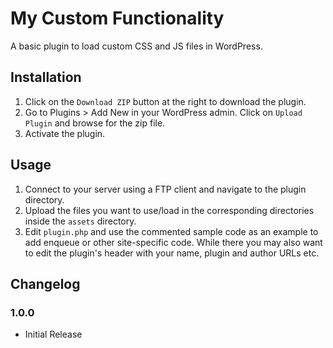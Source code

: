 # My Custom Functionality #

A basic plugin to load custom CSS and JS files in WordPress.

## Installation ##

1. Click on the `Download ZIP` button at the right to download the plugin.
2. Go to Plugins > Add New in your WordPress admin. Click on `Upload Plugin` and browse for the zip file.
3. Activate the plugin.

## Usage ##

1. Connect to your server using a FTP client and navigate to the plugin directory.
2. Upload the files you want to use/load in the corresponding directories inside the `assets` directory.
3. Edit `plugin.php` and use the commented sample code as an example to add enqueue or other site-specific code. While there you may also want to edit the plugin's header with your name, plugin and author URLs etc.

## Changelog ##

### 1.0.0 ###
* Initial Release
